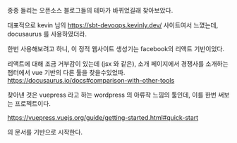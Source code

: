 
종종 들리는 오픈소스 블로그들의 테마가 바뀌었길래 찾아보았다.

대표적으로 kevin 님의 https://sbt-devoops.kevinly.dev/ 사이트여서 느꼈는데, docusaurus 를 사용하였더라. 

한번 사용해보려고 하니, 이 정적 웹사이트 생성기는 facebook의 리액트 기반이었다.

리액트에 대해 조금 거부감이 있는데 (jsx 와 같은), 소개  페이지에서 경쟁사를 소개하는 챕터에서 vue 기반의 다른 툴을 찾을수있었따. https://docusaurus.io/docs#comparison-with-other-tools

찾아낸 것은 vuepress 라고 하는 wordpress 의 아류작 느낌의 툴인데, 이를 한번 써보는 프로젝트이다.

https://vuepress.vuejs.org/guide/getting-started.html#quick-start

의 문서를 기반으로 시작한다.